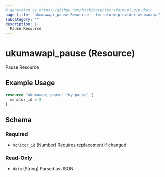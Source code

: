 ```yaml
---
# generated by https://github.com/hashicorp/terraform-plugin-docs
page_title: "ukumawapi_pause Resource - terraform-provider-ukumawapi"
subcategory: ""
description: |-
  Pause Resource
---
```


# ukumawapi_pause (Resource)

Pause Resource

## Example Usage

```terraform
resource "ukumawapi_pause" "my_pause" {
  monitor_id = 8
}
```

<!-- schema generated by tfplugindocs -->
## Schema

### Required

- `monitor_id` (Number) Requires replacement if changed.

### Read-Only

- `data` (String) Parsed as JSON.
